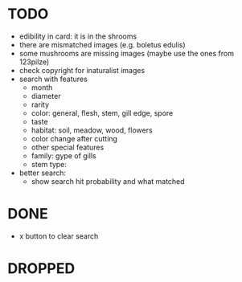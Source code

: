 # TODO
- edibility in card: it is in the shrooms
- there are mismatched images (e.g. boletus edulis)
- some mushrooms are missing images (maybe use the ones from 123pilze)
- check copyright for inaturalist images
- search with features
  - month
  - diameter
  - rarity
  - color: general, flesh, stem, gill edge, spore
  - taste
  - habitat: soil, meadow, wood, flowers
  - color change after cutting
  - other special features
  - family: gype of gills
  - stem type: 
- better search:
  - show search hit probability and what matched
# DONE
- x button to clear search
# DROPPED